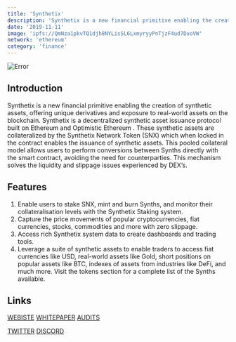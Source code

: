```yaml
---
title: 'Synthetix'
description: 'Synthetix is a new financial primitive enabling the creation of synthetic assets, offering unique derivatives and exposure to real world assets on the blockchain'
date: '2019-11-11'
image: 'ipfs://QmNza1pkvTQ1djh8NYLisSL6LxmyryyPnTjzF4ud7DxoVW'
network: 'ethereum'
category: 'finance'
---
```


![Error](ipfs://QmX2jBNfXftiv5UyYYenGJfs8FNHnrYRmubBAvrkur3Aer)

## Introduction
Synthetix is a new financial primitive enabling the creation of synthetic assets, offering unique derivatives and exposure to real-world assets on the blockchain.
Synthetix is a decentralized synthetic asset issuance protocol built on Ethereum and Optimistic Ethereum . These synthetic assets are collateralized by the Synthetix Network Token (SNX) which when locked in the contract enables the issuance of synthetic assets. This pooled collateral model allows users to perform conversions between Synths directly with the smart contract, avoiding the need for counterparties. This mechanism solves the liquidity and slippage issues experienced by DEX’s.


## Features
1. Enable users to stake SNX, mint and burn Synths, and monitor their collateralisation levels with the Synthetix Staking system.
2. Capture the price movements of popular cryptocurrencies, fiat currencies, stocks, commodities and more with zero slippage.
3. Access rich Synthetix system data to create dashboards and trading tools.
4. Leverage a suite of synthetic assets to enable traders to access fiat currencies like USD, real-world assets like Gold, short positions on popular assets like BTC, indexes of assets from industries like DeFi, and much more. Visit the tokens section for a complete list of the Synths available.




## Links

[WEBISTE](https://www.synthetix.io/)
[WHITEPAPER](https://docs.synthetix.io/litepaper/)
[AUDITS](https://www.slowmist.com/en/security-audit-certificate.html?id=e26420b30dfb1fc75a5d8dbc1ccf7df21e8ec9be6acb40e5e25ccf436e149fd3)

[TWITTER](https://twitter.com/synthetix_io)
[DISCORD](https://discord.gg/AEdUHzt)